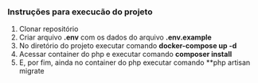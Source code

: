 ### Instruções para execucão do projeto

1. Clonar repositório
2. Criar arquivo **.env** com os dados do arquivo **.env.example**
3. No diretório do projeto executar comando **docker-compose up -d**
4. Acessar container do php e executar comando **composer install**
5. E, por fim, ainda no container do php executar comando **php artisan migrate
